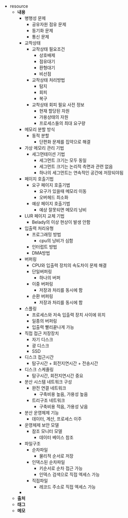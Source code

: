 - resource
	- **내용**
		- 병행성 문제
			- 공유자원 점유 문제
			- 동기화 문제
			- 통신 문제
		- 교착상태
			- 교착상태 필요조건
				- 상호배제
				- 점유대기
				- 환형대기
				- 비선점
			- 교착상태 처리방법
				- 탐지
				- 회피
				- 복구
			- 교착상태 회피 필요 사전 정보
				- 현재 할당된 자원
				- 가용상태의 자원
				- 프로세스들의 최대 요구량
		- 메모리 분할 방식
			- 동적 분할
				- 단편화 문제를 집약으로 해결
		- 가상 메모리 관리 기법
			- 세그먼테이션 기법
				- 세그먼트 크기는 모두 동일
				- 세그먼트 크기는 논리적 측면과 관련 없음
				- 하나의 세그먼트는 연속적인 공간에 저장되야됨
		- 페이지 호출기법
			- 요구 페이지 호출기법
				- 요구가 있을때 메모리 이동
				- 오버헤드 최소화
			- 예상 페이지 호출기법
				- 예상 잘못되면 메모리 낭비
		- LUR 페이지 교체 기법
			- Belady의 이상 현상이 발생 안함
		- 입출력 처리유형
			- 프로그래밍 방법
				- cpu의 낭비가 심함
			- 인터럽트 방법
			- DMA방법
		- 버퍼링
			- CPU와 입출력 장치의 속도차이 문제 해결
			- 단일버퍼링
				- 하나의 버퍼
			- 이중 버퍼링
				- 저장과 처리를 동시에 함
			- 순환 버퍼링
				- 저장과 처리를 동시에 함
		- 스플링
			- 프로세스와 저속 입출력 장치 사이에 위치
			- 일종의 버퍼링
			- 입출력 빨리끝나게 가능
		- 직접 접근 저장장치
			- 자기 디스크
			- 광 디스크
			- SSD
		- 디스크 접근시간
			- 탐구시간 + 회전지연시간 + 전송시간
		- 디스크 스케줄링
			- 탐구시간, 회전지연시간 중요
		- 분산 시스템 네트워크 구성
			- 완전 연결 네트워크
				- 구축비용 높음, 가용성 높음
			- 트리구조 네트워크
				- 구축비용 적음, 가용성 낮음
		- 분산 운영체제 기능
			- 데이터, 계산, 프로세스 이주
		- 운영체제 보안 모델
			- 참조 모니터 모델
				- 데이터 베이스 참조
		- 파일구조
			- 순차파일
				- 물리적 순서로 저장
			- 인덱스된 순차파일
				- 키순서로 순차 접근 가능
				- 인덱스 검색으로 직접 엑세스 가능
			- 직접파일
				- 레코드 주소로 직접 엑세스 가능
		-
	- **출처**
	- **태그**
	- **메모**